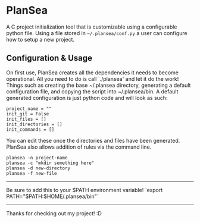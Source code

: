 # PlanSea

A C project initialization tool that is customizable using a configurable python file.
Using a file stored in `~/.plansea/conf.py` a user can configure how to setup a new project.

## Configuration & Usage

On first use, PlanSea creates all the dependencies it needs to become operational. All you need to do is call `./plansea' and let it do the work!
Things such as creating the base ~/.plansea directory, generating a default configuration file, and copying the script into ~/.plansea/bin.
A default generated configuration is just python code and will look as such:

```
project_name = ""
init_git = False
init_files = []
init_directories = []
init_commands = []
```

You can edit these once the directories and files have been generated. PlanSea also allows addition of rules via the command line.

```
plansea -n project-name
plansea -c "mkdir something here" 
plansea -d new-directory
plansea -f new-file
```

---

Be sure to add this to your $PATH environment variable!
`export PATH="$PATH:$HOME/.plansea/bin"`

---

Thanks for checking out my project! :D
